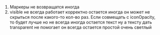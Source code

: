 1. Маркеры не возвращатся иногда 
2. visible не всегда работает корректно остается иногда он может не скрыться после какого-то кол-во раз.
Если совмещать с iconOpacity, то будет лучше но не всегда иногда остается текст ну а тексту дать transparent не помогает он всегда остается простой очень светлый
